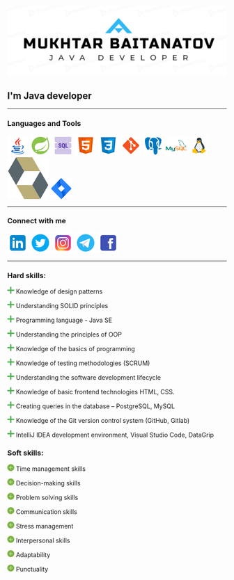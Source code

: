 [![Header](https://github.com/baimuhtar/baimuhtar/blob/main/assets/logo.png)](https://github.com/baimuhtar)

## I'm Java developer
___

### Languages and Tools
[![Java](https://github.com/baimuhtar/baimuhtar/blob/main/tool_icons/java.png)](https://github.com/baimuhtar)
[![Spring](https://github.com/baimuhtar/baimuhtar/blob/main/tool_icons/spring.png)](https://github.com/baimuhtar)
[![SQL](https://github.com/baimuhtar/baimuhtar/blob/main/tool_icons/sql.png)](https://github.com/baimuhtar)
[![HTML](https://github.com/baimuhtar/baimuhtar/blob/main/tool_icons/html.png)](https://github.com/baimuhtar)
[![CSS](https://github.com/baimuhtar/baimuhtar/blob/main/tool_icons/css.png)](https://github.com/baimuhtar)
[![GIT](https://github.com/baimuhtar/baimuhtar/blob/main/tool_icons/git.png)](https://github.com/baimuhtar)
[![PostgreSQL](https://github.com/baimuhtar/baimuhtar/blob/main/tool_icons/postgre.png)](https://github.com/baimuhtar)
[![MySQL](https://github.com/baimuhtar/baimuhtar/blob/main/tool_icons/mysql.png)](https://github.com/baimuhtar)
[![Linux](https://github.com/baimuhtar/baimuhtar/blob/main/tool_icons/linux.png)](https://github.com/baimuhtar)
[![Hibernate](https://github.com/baimuhtar/baimuhtar/blob/main/tool_icons/hibernate.svg)](https://github.com/baimuhtar)
[![Jira](https://github.com/baimuhtar/baimuhtar/blob/main/tool_icons/jira.png)](https://github.com/baimuhtar)
___
### Connect with me
[![LinkedIn](https://github.com/baimuhtar/baimuhtar/blob/main/contact_icons/linkedin.png)](https://www.linkedin.com/in/mukhtar-baitanatov-a03978121/)
[![Twitter](https://github.com/baimuhtar/baimuhtar/blob/main/contact_icons/twitter.png)](https://t.me/baimuhtar/)
[![Instagram](https://github.com/baimuhtar/baimuhtar/blob/main/contact_icons/instagram.png)](https://www.instagram.com/baimuhtar/)
[![Telegram](https://github.com/baimuhtar/baimuhtar/blob/main/contact_icons/telegram.png)](https://t.me/baimuhtar/)
[![Facebook](https://github.com/baimuhtar/baimuhtar/blob/main/contact_icons/facebook.png)](https://www.facebook.com/mukhtar.baitanatov/)


___
### Hard skills:
![plus](https://github.com/baimuhtar/baimuhtar/blob/main/description_icon/plus.png) Knowledge of design patterns

![plus](https://github.com/baimuhtar/baimuhtar/blob/main/description_icon/plus.png) Understanding SOLID principles

![plus](https://github.com/baimuhtar/baimuhtar/blob/main/description_icon/plus.png) Programming language - Java SE

![plus](https://github.com/baimuhtar/baimuhtar/blob/main/description_icon/plus.png) Understanding the principles of OOP

![plus](https://github.com/baimuhtar/baimuhtar/blob/main/description_icon/plus.png) Knowledge of the basics of programming

![plus](https://github.com/baimuhtar/baimuhtar/blob/main/description_icon/plus.png) Knowledge of testing methodologies (SCRUM)

![plus](https://github.com/baimuhtar/baimuhtar/blob/main/description_icon/plus.png) Understanding the software development lifecycle

![plus](https://github.com/baimuhtar/baimuhtar/blob/main/description_icon/plus.png) Knowledge of basic frontend technologies HTML, CSS.

![plus](https://github.com/baimuhtar/baimuhtar/blob/main/description_icon/plus.png) Creating queries in the database – PostgreSQL, MySQL

![plus](https://github.com/baimuhtar/baimuhtar/blob/main/description_icon/plus.png) Knowledge of the Git version control system (GitHub, Gitlab)

![plus](https://github.com/baimuhtar/baimuhtar/blob/main/description_icon/plus.png) IntelliJ IDEA development environment, Visual Studio Code, DataGrip

### Soft skills:
<img src="./description_icon/plus2.png"> Time management skills

<img src="./description_icon/plus2.png"> Decision-making skills

<img src="./description_icon/plus2.png"> Problem solving skills

<img src="./description_icon/plus2.png"> Communication skills

<img src="./description_icon/plus2.png"> Stress management

<img src="./description_icon/plus2.png"> Interpersonal skills

<img src="./description_icon/plus2.png"> Adaptability

<img src="./description_icon/plus2.png"> Punctuality













